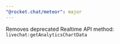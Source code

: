 ```yaml
---
"@rocket.chat/meteor": major
---
```


Removes deprecated Realtime API method: `livechat:getAnalyticsChartData`
